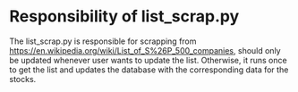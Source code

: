 # Responsibility of list_scrap.py 
The list_scrap.py is responsible for scrapping from https://en.wikipedia.org/wiki/List_of_S%26P_500_companies, should only be updated whenever user wants to update the list. Otherwise, it runs once to get the list and updates the database with the corresponding data for the stocks. 

